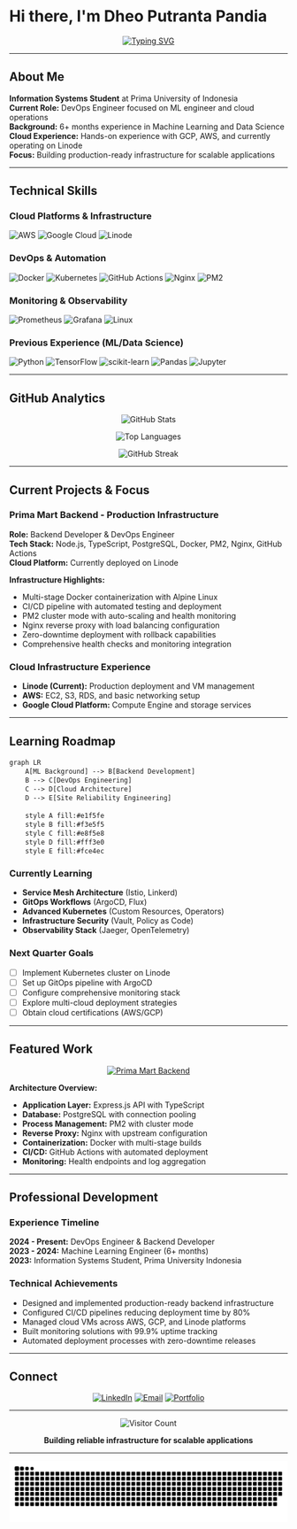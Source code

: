 # Hi there, I'm Dheo Putranta Pandia

<div align="center">
  
[![Typing SVG](https://readme-typing-svg.demolab.com?font=Fira+Code&weight=500&size=24&pause=1000&color=2196F3&center=true&vCenter=true&width=600&lines=DevOps+Engineer;ML+Infrastructure+Specialist;Cloud+Platform+Operator;Building+Scalable+Systems)](https://git.io/typing-svg)

</div>

---

## About Me

**Information Systems Student** at Prima University of Indonesia  
**Current Role:** DevOps Engineer focused on ML engineer and cloud operations   
**Background:** 6+ months experience in Machine Learning and Data Science  
**Cloud Experience:** Hands-on experience with GCP, AWS, and currently operating on Linode  
**Focus:** Building production-ready infrastructure for scalable applications  

---

## Technical Skills

### Cloud Platforms & Infrastructure
![AWS](https://img.shields.io/badge/AWS-232F3E?style=for-the-badge&logo=amazon-aws&logoColor=white)
![Google Cloud](https://img.shields.io/badge/Google_Cloud-4285F4?style=for-the-badge&logo=google-cloud&logoColor=white)
![Linode](https://img.shields.io/badge/Linode-00A95C?style=for-the-badge&logo=linode&logoColor=white)

### DevOps & Automation
![Docker](https://img.shields.io/badge/Docker-2496ED?style=for-the-badge&logo=docker&logoColor=white)
![Kubernetes](https://img.shields.io/badge/Kubernetes-326CE5?style=for-the-badge&logo=kubernetes&logoColor=white)
![GitHub Actions](https://img.shields.io/badge/GitHub_Actions-2088FF?style=for-the-badge&logo=github-actions&logoColor=white)
![Nginx](https://img.shields.io/badge/Nginx-009639?style=for-the-badge&logo=nginx&logoColor=white)
![PM2](https://img.shields.io/badge/PM2-2B037A?style=for-the-badge&logo=pm2&logoColor=white)

### Monitoring & Observability
![Prometheus](https://img.shields.io/badge/Prometheus-E6522C?style=for-the-badge&logo=prometheus&logoColor=white)
![Grafana](https://img.shields.io/badge/Grafana-F46800?style=for-the-badge&logo=grafana&logoColor=white)
![Linux](https://img.shields.io/badge/Linux-FCC624?style=for-the-badge&logo=linux&logoColor=black)

### Previous Experience (ML/Data Science)
![Python](https://img.shields.io/badge/Python-3776AB?style=for-the-badge&logo=python&logoColor=white)
![TensorFlow](https://img.shields.io/badge/TensorFlow-FF6F00?style=for-the-badge&logo=tensorflow&logoColor=white)
![scikit-learn](https://img.shields.io/badge/scikit--learn-F7931E?style=for-the-badge&logo=scikit-learn&logoColor=white)
![Pandas](https://img.shields.io/badge/pandas-150458?style=for-the-badge&logo=pandas&logoColor=white)
![Jupyter](https://img.shields.io/badge/Jupyter-F37626?style=for-the-badge&logo=Jupyter&logoColor=white)

---

## GitHub Analytics

<div align="center">
  
![GitHub Stats](https://github-readme-stats.vercel.app/api?username=dheepssupreme&show_icons=true&theme=tokyonight&hide_border=true&bg_color=0d1117&title_color=58a6ff&text_color=c9d1d9&icon_color=58a6ff)

![Top Languages](https://github-readme-stats.vercel.app/api/top-langs/?username=dheepssupreme&layout=compact&theme=tokyonight&hide_border=true&bg_color=0d1117&title_color=58a6ff&text_color=c9d1d9)

![GitHub Streak](https://github-readme-streak-stats.herokuapp.com/?user=dheepssupreme&theme=tokyonight&hide_border=true&background=0d1117&ring=58a6ff&fire=58a6ff&currStreakLabel=58a6ff)

</div>

---

## Current Projects & Focus

### Prima Mart Backend - Production Infrastructure
**Role:** Backend Developer & DevOps Engineer  
**Tech Stack:** Node.js, TypeScript, PostgreSQL, Docker, PM2, Nginx, GitHub Actions  
**Cloud Platform:** Currently deployed on Linode

**Infrastructure Highlights:**
- Multi-stage Docker containerization with Alpine Linux
- CI/CD pipeline with automated testing and deployment
- PM2 cluster mode with auto-scaling and health monitoring
- Nginx reverse proxy with load balancing configuration
- Zero-downtime deployment with rollback capabilities
- Comprehensive health checks and monitoring integration

### Cloud Infrastructure Experience
- **Linode (Current):** Production deployment and VM management
- **AWS:** EC2, S3, RDS, and basic networking setup
- **Google Cloud Platform:** Compute Engine and storage services

---

## Learning Roadmap

```mermaid
graph LR
    A[ML Background] --> B[Backend Development]
    B --> C[DevOps Engineering]
    C --> D[Cloud Architecture]
    D --> E[Site Reliability Engineering]
    
    style A fill:#e1f5fe
    style B fill:#f3e5f5
    style C fill:#e8f5e8
    style D fill:#fff3e0
    style E fill:#fce4ec
```

### Currently Learning
- **Service Mesh Architecture** (Istio, Linkerd)
- **GitOps Workflows** (ArgoCD, Flux)
- **Advanced Kubernetes** (Custom Resources, Operators)
- **Infrastructure Security** (Vault, Policy as Code)
- **Observability Stack** (Jaeger, OpenTelemetry)

### Next Quarter Goals
- [ ] Implement Kubernetes cluster on Linode
- [ ] Set up GitOps pipeline with ArgoCD
- [ ] Configure comprehensive monitoring stack
- [ ] Explore multi-cloud deployment strategies
- [ ] Obtain cloud certifications (AWS/GCP)

---

## Featured Work

<div align="center">

[![Prima Mart Backend](https://github-readme-stats.vercel.app/api/pin/?username=plib-unpri-2025&repo=backend&theme=tokyonight&hide_border=true&bg_color=0d1117&title_color=58a6ff&text_color=c9d1d9&icon_color=58a6ff)](https://github.com/plib-unpri-2025/backend)

</div>

**Architecture Overview:**
- **Application Layer:** Express.js API with TypeScript
- **Database:** PostgreSQL with connection pooling
- **Process Management:** PM2 with cluster mode
- **Reverse Proxy:** Nginx with upstream configuration
- **Containerization:** Docker with multi-stage builds
- **CI/CD:** GitHub Actions with automated deployment
- **Monitoring:** Health endpoints and log aggregation

---

## Professional Development

### Experience Timeline
**2024 - Present:** DevOps Engineer & Backend Developer  
**2023 - 2024:** Machine Learning Engineer (6+ months)  
**2023:** Information Systems Student, Prima University Indonesia

### Technical Achievements
- Designed and implemented production-ready backend infrastructure
- Configured CI/CD pipelines reducing deployment time by 80%
- Managed cloud VMs across AWS, GCP, and Linode platforms
- Built monitoring solutions with 99.9% uptime tracking
- Automated deployment processes with zero-downtime releases

---

## Connect

<div align="center">

[![LinkedIn](https://img.shields.io/badge/LinkedIn-0077B5?style=for-the-badge&logo=linkedin&logoColor=white)](https://linkedin.com/in/dheepssupreme)
[![Email](https://img.shields.io/badge/Email-D14836?style=for-the-badge&logo=gmail&logoColor=white)](mailto:dheepssupreme@gmail.com)
[![Portfolio](https://img.shields.io/badge/Portfolio-000000?style=for-the-badge&logo=About.me&logoColor=white)](https://dheepssupreme.dev)

</div>

---

<div align="center">

![Visitor Count](https://profile-counter.glitch.me/dheepssupreme/count.svg)

**Building reliable infrastructure for scalable applications**

</div>

---

<div align="center">
  <img src="https://raw.githubusercontent.com/platane/platane/output/github-contribution-grid-snake-dark.svg" alt="Snake animation" />
</div>
